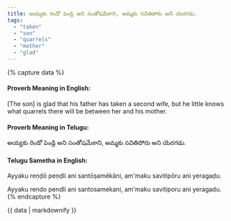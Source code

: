 ```yaml
---
title: అయ్యకు రెండో పెండ్లి అని సంతోషమేకాని, అమ్మకు సవితిపోరు అని యెరగడు.
tags:
  - "taken"
  - "son"
  - "quarrels"
  - "mother"
  - "glad"
---
```


{% capture data %}
#### Proverb Meaning in English:
[The son] is glad that his father has taken a second wife, but he little knows what quarrels there will be between her and his mother.

#### Proverb Meaning in Telugu:
అయ్యకు రెండో పెండ్లి అని సంతోషమేకాని, అమ్మకు సవితిపోరు అని యెరగడు.

#### Telugu Sametha in English:
Ayyaku reṇḍō peṇḍli ani santōṣamēkāni, am'maku savitipōru ani yeragaḍu.

Ayyaku rendo pendli ani santosamekani, am'maku savitiporu ani yeragadu.
{% endcapture %}

{{ data | markdownify }}

